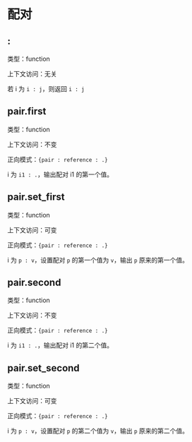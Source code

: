 # 配对

## :

类型：function

上下文访问：无关

若 i 为 `i : j`，则返回 `i : j`

## pair.first

类型：function

上下文访问：不变

正向模式：`{pair : reference : .}`

i 为 `i1 : .`，输出配对 i1 的第一个值。

## pair.set_first

类型：function

上下文访问：可变

正向模式：`{pair : reference : .}`

i 为 `p : v`，设置配对 `p` 的第一个值为 `v`，输出 `p` 原来的第一个值。

## pair.second

类型：function

上下文访问：不变

正向模式：`{pair : reference : .}`

i 为 `i1 : .`，输出配对 i1 的第二个值。

## pair.set_second

类型：function

上下文访问：可变

正向模式：`{pair : reference : .}`

i 为 `p : v`，设置配对 `p` 的第二个值为 `v`，输出 `p` 原来的第二个值。
